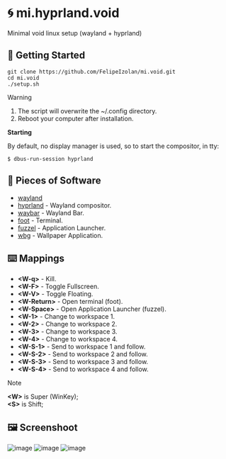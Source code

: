 # 🌀 mi.hyprland.void

Minimal void linux setup (wayland + hyprland)

## 🚀 Getting Started

```
git clone https://github.com/FelipeIzolan/mi.void.git
cd mi.void
./setup.sh
```

> [!WARNING]
> 1. The script will overwrite the ~/.config directory.
> 2. Reboot your computer after installation.

**Starting**

By default, no display manager is used, so to start the compositor, in tty:

```
$ dbus-run-session hyprland
```

## 💽 Pieces of Software

- [wayland](https://wayland.freedesktop.org/)
- [hyprland](https://hypr.land/) - Wayland compositor.
- [waybar](https://github.com/Alexays/Waybar) - Wayland Bar.
- [foot](https://codeberg.org/dnkl/foot) - Terminal.
- [fuzzel](https://codeberg.org/dnkl/fuzzel) - Application Launcher.
- [wbg](https://codeberg.org/dnkl/wbg) - Wallpaper Application.

## ⌨️ Mappings

- **\<W-q\>** - Kill.
- **\<W-F\>** - Toggle Fullscreen.
- **\<W-V\>** - Toggle Floating.
- **\<W-Return\>** - Open terminal (foot).
- **\<W-Space\>** - Open Application Launcher (fuzzel).
- **\<W-1\>** - Change to workspace 1.
- **\<W-2\>** - Change to workspace 2.
- **\<W-3\>** - Change to workspace 3.
- **\<W-4\>** - Change to workspace 4.
- **\<W-S-1\>** - Send to workspace 1 and follow.
- **\<W-S-2\>** - Send to workspace 2 and follow.
- **\<W-S-3\>** - Send to workspace 3 and follow.
- **\<W-S-4\>** - Send to workspace 4 and follow.

> [!NOTE]
> **\<W\>** is Super (WinKey);\
> **\<S\>** is Shift;

## 🖼️ Screenshoot

![image](https://github.com/user-attachments/assets/56eca4c0-f49c-4939-96d7-863c5c3c7c66)
![image](https://github.com/user-attachments/assets/7ee00a37-36d5-419b-9d7f-0939185103db)
![image](https://github.com/user-attachments/assets/db5d4773-a02a-4d83-8459-de0ea758649b)

